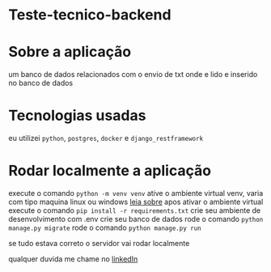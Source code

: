 # Teste-tecnico-backend

# Sobre a aplicação

um banco de dados relacionados com o envio de txt onde e lido e inserido no banco de dados

# Tecnologias usadas

eu utilizei `python`, `postgres`, `docker` e `django_restframework`

# Rodar localmente a aplicação

execute o comando `python -m venv venv`
ative o ambiente virtual venv, varia com tipo maquina linux ou windows
[leia sobre](https://www.treinaweb.com.br/blog/criando-ambientes-virtuais-para-projetos-python-com-o-virtualenv?utm_source=google&utm_medium=openserp&utm_campaign=dinamicos&gclid=Cj0KCQiA-JacBhC0ARIsAIxybyNiZhThC-iTfF85MxJmZEo7ahEIr_NkK2ZNdMiLNr2CaEeNKywt6oQaAqXkEALw_wcB)
apos ativar o ambiente virtual
execute o comando `pip install -r requirements.txt`
crie seu ambiente de desenvolvimento com .env
crie seu banco de dados
rode o comando `python manage.py migrate`
rode o comando `python manage.py run`

se tudo estava correto o servidor vai rodar localmente

qualquer duvida me chame no [linkedIn](https://www.linkedin.com/in/leonardo-henrique-08396922a/)
